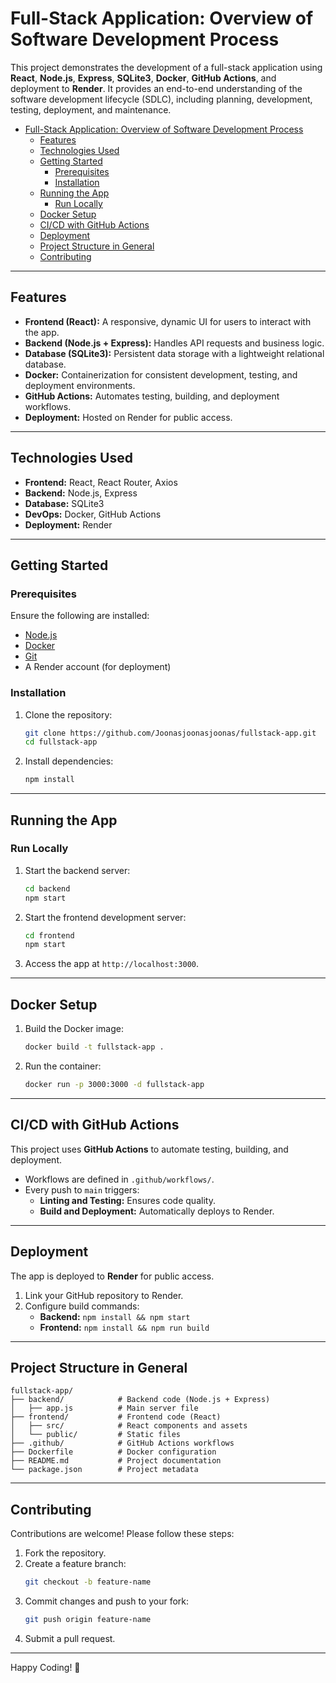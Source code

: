 
# Full-Stack Application: Overview of Software Development Process

This project demonstrates the development of a full-stack application using **React**, **Node.js**, **Express**, **SQLite3**, **Docker**, **GitHub Actions**, and deployment to **Render**. It provides an end-to-end understanding of the software development lifecycle (SDLC), including planning, development, testing, deployment, and maintenance.

- [Full-Stack Application: Overview of Software Development Process](#full-stack-application-overview-of-software-development-process)
  - [Features](#features)
  - [Technologies Used](#technologies-used)
  - [Getting Started](#getting-started)
    - [Prerequisites](#prerequisites)
    - [Installation](#installation)
  - [Running the App](#running-the-app)
    - [Run Locally](#run-locally)
  - [Docker Setup](#docker-setup)
  - [CI/CD with GitHub Actions](#cicd-with-github-actions)
  - [Deployment](#deployment)
  - [Project Structure in General](#project-structure-in-general)
  - [Contributing](#contributing)
---
## Features
- **Frontend (React):** A responsive, dynamic UI for users to interact with the app.
- **Backend (Node.js + Express):** Handles API requests and business logic.
- **Database (SQLite3):** Persistent data storage with a lightweight relational database.
- **Docker:** Containerization for consistent development, testing, and deployment environments.
- **GitHub Actions:** Automates testing, building, and deployment workflows.
- **Deployment:** Hosted on Render for public access.
---
## Technologies Used
- **Frontend:** React, React Router, Axios
- **Backend:** Node.js, Express
- **Database:** SQLite3
- **DevOps:** Docker, GitHub Actions
- **Deployment:** Render
---
## Getting Started
### Prerequisites
Ensure the following are installed:
- [Node.js](https://nodejs.org/)
- [Docker](https://www.docker.com/)
- [Git](https://git-scm.com/)
- A Render account (for deployment)
### Installation
1. Clone the repository:
   ```bash
   git clone https://github.com/Joonasjoonasjoonas/fullstack-app.git
   cd fullstack-app
   ```
2. Install dependencies:
   ```bash
   npm install
   ```
---
## Running the App
### Run Locally
1. Start the backend server:
   ```bash
   cd backend
   npm start
   ```
2. Start the frontend development server:
   ```bash
   cd frontend
   npm start
   ```
3. Access the app at `http://localhost:3000`.
---
## Docker Setup
1. Build the Docker image:
   ```bash
   docker build -t fullstack-app .
   ```
2. Run the container:
   ```bash
   docker run -p 3000:3000 -d fullstack-app
   ```
---
## CI/CD with GitHub Actions
This project uses **GitHub Actions** to automate testing, building, and deployment.
- Workflows are defined in `.github/workflows/`.
- Every push to `main` triggers:
  - **Linting and Testing:** Ensures code quality.
  - **Build and Deployment:** Automatically deploys to Render.
---
## Deployment
The app is deployed to **Render** for public access.
1. Link your GitHub repository to Render.
2. Configure build commands:
   - **Backend:** `npm install && npm start`
   - **Frontend:** `npm install && npm run build`
---
## Project Structure in General
```plaintext
fullstack-app/
├── backend/            # Backend code (Node.js + Express)
│   ├── app.js          # Main server file
├── frontend/           # Frontend code (React)
│   ├── src/            # React components and assets
│   └── public/         # Static files
├── .github/            # GitHub Actions workflows
├── Dockerfile          # Docker configuration
├── README.md           # Project documentation
└── package.json        # Project metadata
```
---
## Contributing
Contributions are welcome! Please follow these steps:
1. Fork the repository.
2. Create a feature branch:
   ```bash
   git checkout -b feature-name
   ```
3. Commit changes and push to your fork:
   ```bash
   git push origin feature-name
   ```
4. Submit a pull request.
---
Happy Coding! 🚀
